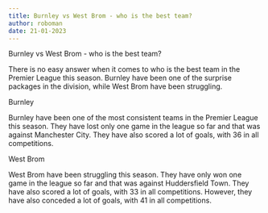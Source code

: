 ```yaml
---
title: Burnley vs West Brom - who is the best team?
author: roboman
date: 21-01-2023
---
```



Burnley vs West Brom - who is the best team?

There is no easy answer when it comes to who is the best team in the Premier League this season. Burnley have been one of the surprise packages in the division, while West Brom have been struggling.

Burnley

Burnley have been one of the most consistent teams in the Premier League this season. They have lost only one game in the league so far and that was against Manchester City. They have also scored a lot of goals, with 36 in all competitions.

West Brom

West Brom have been struggling this season. They have only won one game in the league so far and that was against Huddersfield Town. They have also scored a lot of goals, with 33 in all competitions. However, they have also conceded a lot of goals, with 41 in all competitions.
